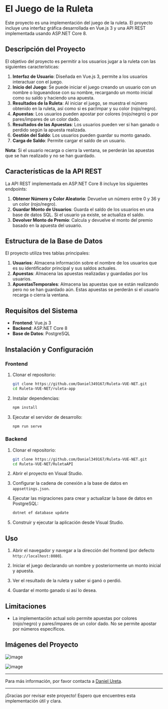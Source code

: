 # El Juego de la Ruleta

Este proyecto es una implementación del juego de la ruleta. El proyecto incluye una interfaz gráfica desarrollada en Vue.js 3 y una API REST implementada usando ASP.NET Core 8.

## Descripción del Proyecto

El objetivo del proyecto es permitir a los usuarios jugar a la ruleta con las siguientes características:

1. **Interfaz de Usuario**: Diseñada en Vue.js 3, permite a los usuarios interactuar con el juego.
2. **Inicio del Juego**: Se puede iniciar el juego creando un usuario con un nombre o logueandose con su nombre, recargando un monto inicial como su saldo y haciendo una apuesta.
3. **Resultados de la Ruleta**: Al iniciar el juego, se muestra el número obtenido en la ruleta, así como si es par/impar y su color (rojo/negro).
4. **Apuestas**: Los usuarios pueden apostar por colores (rojo/negro) o por pares/impares de un color dado.
5. **Resultados de las Apuestas**: Los usuarios pueden ver si han ganado o perdido según la apuesta realizada.
6. **Gestión del Saldo**: Los usuarios pueden guardar su monto ganado.
7. **Carga de Saldo**: Permite cargar el saldo de un usuario.

**Nota**: Si el usuario recarga o cierra la ventana, se perderán las apuestas que se han realizado y no se han guardado.

## Características de la API REST

La API REST implementada en ASP.NET Core 8 incluye los siguientes endpoints:

1. **Obtener Número y Color Aleatorio**: Devuelve un número entre 0 y 36 y un color (rojo/negro).
2. **Guardar Monto de Usuarios**: Guarda el saldo de los usuarios en una base de datos SQL. Si el usuario ya existe, se actualiza el saldo.
3. **Devolver Monto de Premio**: Calcula y devuelve el monto del premio basado en la apuesta del usuario.

## Estructura de la Base de Datos

El proyecto utiliza tres tablas principales:

1. **Usuarios**: Almacena información sobre el nombre de los usuarios que es su identificador principal y sus saldos actuales.
2. **Apuestas**: Almacena las apuestas realizadas y guardadas por los usuarios.
3. **ApuestasTemporales**: Almacena las apuestas que se están realizando pero no se han guardado aún. Estas apuestas se perderán si el usuario recarga o cierra la ventana.

## Requisitos del Sistema

- **Frontend**: Vue.js 3
- **Backend**: ASP.NET Core 8
- **Base de Datos**: PostgreSQL

## Instalación y Configuración

### Frontend

1. Clonar el repositorio:
   ```sh
   git clone https://github.com/Daniel349167/Ruleta-VUE-NET.git
   cd Ruleta-VUE-NET/ruleta-app
   ```

2. Instalar dependencias:
   ```sh
   npm install
   ```

3. Ejecutar el servidor de desarrollo:
   ```sh
   npm run serve
   ```

### Backend

1. Clonar el repositorio:
   ```sh
   git clone https://github.com/Daniel349167/Ruleta-VUE-NET.git
   cd Ruleta-VUE-NET/RuletaAPI
   ```

2. Abrir el proyecto en Visual Studio.

3. Configurar la cadena de conexión a la base de datos en `appsettings.json`.

4. Ejecutar las migraciones para crear y actualizar la base de datos en PostgreSQL:
   ```sh
   dotnet ef database update
   ```

6. Construir y ejecutar la aplicación desde Visual Studio.

## Uso

1. Abrir el navegador y navegar a la dirección del frontend (por defecto `http://localhost:8080`).

2. Iniciar el juego declarando un nombre y posteriormente un monto inicial y apuesta.

3. Ver el resultado de la ruleta y saber si ganó o perdió.

4. Guardar el monto ganado si así lo desea.

## Limitaciones

- La implementación actual solo permite apuestas por colores (rojo/negro) y pares/impares de un color dado. No se permite apostar por números específicos.

## Imágenes del Proyecto

![image](https://github.com/Daniel349167/Ruleta-VUE-NET/assets/62466867/68c73506-d0f7-4dce-93f8-b6af32b1d103)

![image](https://github.com/Daniel349167/Ruleta-VUE-NET/assets/62466867/52d3a01a-a085-4b47-ad50-498ddaa9bb9f)

---

Para más información, por favor contacta a [Daniel Ureta](https://github.com/Daniel349167).

---

¡Gracias por revisar este proyecto! Espero que encuentres esta implementación útil y clara.

